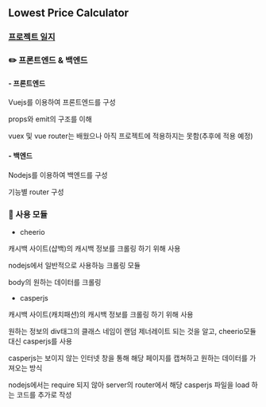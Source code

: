 ## Lowest Price Calculator

### [프로젝트 일지](https://github.com/Seongjun-Moon/Lowest-Price-Calculator/wiki)



### ✏️ 프론트엔드 & 백엔드

#### - 프론트엔드

Vuejs를 이용하여 프론트엔드를 구성

props와 emit의 구조를 이해

vuex 및 vue router는 배웠으나 아직 프로젝트에 적용하지는 못함(추후에 적용 예정)



#### - 백엔드

Nodejs를 이용하여 백엔드를 구성

기능별 router 구성





### 📝 사용 모듈

- cheerio

캐시백 사이트(샵백)의 캐시백 정보를 크롤링 하기 위해 사용

nodejs에서 일반적으로 사용하능 크롤링 모듈

body의 원하는 데이터를 크롤링



- casperjs

캐시백 사이트(캐치패션)의 캐시백 정보를 크롤링 하기 위해 사용

원하는 정보의 div태그의 클래스 네임이 랜덤 제너레이트 되는 것을 알고, cheerio모듈 대신 casperjs를 사용

casperjs는 보이지 않는 인터넷 창을 통해 해당 페이지를 캡쳐하고 원하는 데이터를 가져오는 방식

nodejs에서는 require 되지 않아 server의 router에서 해당 casperjs 파일을 load 하는 코드를 추가로 작성